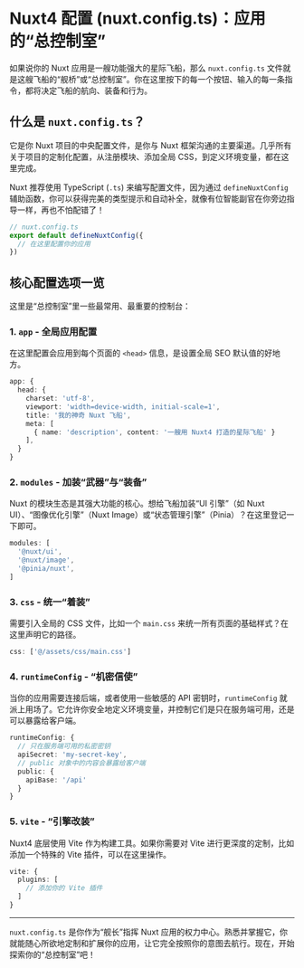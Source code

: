 # Nuxt4 配置 (nuxt.config.ts)：应用的“总控制室”

如果说你的 Nuxt 应用是一艘功能强大的星际飞船，那么 `nuxt.config.ts` 文件就是这艘飞船的“舰桥”或“总控制室”。你在这里按下的每一个按钮、输入的每一条指令，都将决定飞船的航向、装备和行为。

## 什么是 `nuxt.config.ts`？

它是你 Nuxt 项目的中央配置文件，是你与 Nuxt 框架沟通的主要渠道。几乎所有关于项目的定制化配置，从注册模块、添加全局 CSS，到定义环境变量，都在这里完成。

Nuxt 推荐使用 TypeScript (`.ts`) 来编写配置文件，因为通过 `defineNuxtConfig` 辅助函数，你可以获得完美的类型提示和自动补全，就像有位智能副官在你旁边指导一样，再也不怕配错了！

```typescript
// nuxt.config.ts
export default defineNuxtConfig({
  // 在这里配置你的应用
})
```

## 核心配置选项一览

这里是“总控制室”里一些最常用、最重要的控制台：

### 1. `app` - 全局应用配置

在这里配置会应用到每个页面的 `<head>` 信息，是设置全局 SEO 默认值的好地方。

```typescript
app: {
  head: {
    charset: 'utf-8',
    viewport: 'width=device-width, initial-scale=1',
    title: '我的神奇 Nuxt 飞船',
    meta: [
      { name: 'description', content: '一艘用 Nuxt4 打造的星际飞船' }
    ],
  }
}
```

### 2. `modules` - 加装“武器”与“装备”

Nuxt 的模块生态是其强大功能的核心。想给飞船加装“UI 引擎”（如 Nuxt UI）、“图像优化引擎”（Nuxt Image）或“状态管理引擎”（Pinia）？在这里登记一下即可。

```typescript
modules: [
  '@nuxt/ui',
  '@nuxt/image',
  '@pinia/nuxt',
]
```

### 3. `css` - 统一“着装”

需要引入全局的 CSS 文件，比如一个 `main.css` 来统一所有页面的基础样式？在这里声明它的路径。

```typescript
css: ['@/assets/css/main.css']
```

### 4. `runtimeConfig` - “机密信使”

当你的应用需要连接后端，或者使用一些敏感的 API 密钥时，`runtimeConfig` 就派上用场了。它允许你安全地定义环境变量，并控制它们是只在服务端可用，还是可以暴露给客户端。

```typescript
runtimeConfig: {
  // 只在服务端可用的私密密钥
  apiSecret: 'my-secret-key',
  // public 对象中的内容会暴露给客户端
  public: {
    apiBase: '/api'
  }
}
```

### 5. `vite` - “引擎改装”

Nuxt4 底层使用 Vite 作为构建工具。如果你需要对 Vite 进行更深度的定制，比如添加一个特殊的 Vite 插件，可以在这里操作。

```typescript
vite: {
  plugins: [
    // 添加你的 Vite 插件
  ]
}
```

---

`nuxt.config.ts` 是你作为“舰长”指挥 Nuxt 应用的权力中心。熟悉并掌握它，你就能随心所欲地定制和扩展你的应用，让它完全按照你的意图去航行。现在，开始探索你的“总控制室”吧！